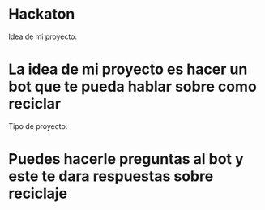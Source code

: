 # Hackaton

Idea de mi proyecto:
# La idea de mi proyecto es hacer un bot que te pueda hablar sobre como reciclar

Tipo de proyecto:
# Puedes hacerle preguntas al bot y este te dara respuestas sobre reciclaje
